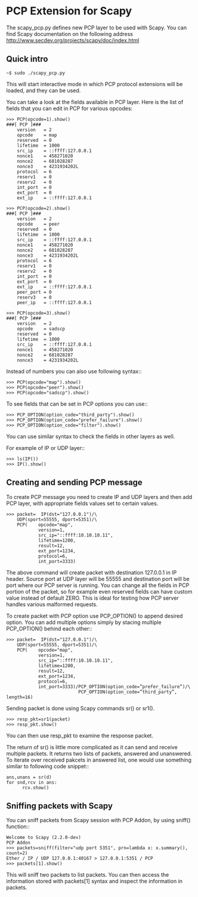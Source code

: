 PCP Extension for Scapy
=======================

The scapy_pcp.py defines new PCP layer to be used with Scapy.
You can find Scapy documentation on the following address
http://www.secdev.org/projects/scapy/doc/index.html

Quick intro
-----------

    ~$ sudo ./scapy_pcp.py

This will start interactive mode in which PCP protocol extensions will be
loaded, and they can be used.

You can take a look at the fields available in PCP layer. Here is the
list of fields that you can edit in PCP for various opcodes:

    >>> PCP(opcode=1).show()
    ###[ PCP ]###
        version   = 2
        opcode    = map
        reserved  = 0
        lifetime  = 1000
        src_ip    = ::ffff:127.0.0.1
        nonce1    = 458271020
        nonce2    = 681028287
        nonce3    = 4231934202L
        protocol  = 6
        reserv1   = 0
        reserv2   = 0
        int_port  = 0
        ext_port  = 0
        ext_ip    = ::ffff:127.0.0.1
        
    >>> PCP(opcode=2).show()    
    ###[ PCP ]###
        version   = 2
        opcode    = peer
        reserved  = 0
        lifetime  = 1000
        src_ip    = ::ffff:127.0.0.1
        nonce1    = 458271020
        nonce2    = 681028287
        nonce3    = 4231934202L
        protocol  = 6
        reserv1   = 0
        reserv2   = 0
        int_port  = 0
        ext_port  = 0
        ext_ip    = ::ffff:127.0.0.1
        peer_port = 0
        reserv3   = 0
        peer_ip   = ::ffff:127.0.0.1
        
    >>> PCP(opcode=3).show()
    ###[ PCP ]###
        version   = 2
        opcode    = sadscp
        reserved  = 0
        lifetime  = 1000
        src_ip    = ::ffff:127.0.0.1
        nonce1    = 458271020
        nonce2    = 681028287
        nonce3    = 4231934202L


Instead of numbers you can also use following syntax::

    >>> PCP(opcode="map").show()
    >>> PCP(opcode="peer").show()
    >>> PCP(opcode="sadscp").show()

To see fields that can be set in PCP options you can use::

    >>> PCP_OPTION(option_code="third_party").show()
    >>> PCP_OPTION(option_code="prefer_failure").show()
    >>> PCP_OPTION(option_code="filter").show()

You can use similar syntax to check the fields in other layers as well.

For example of IP or UDP layer::

    >>> ls(IP())
    >>> IP().show()

Creating and sending PCP message
--------------------------------

To create PCP message you need to create IP and UDP layers and then add
PCP layer, with appropriate fields values set to certain values.

    >>> packet=  IP(dst="127.0.0.1")/\
        UDP(sport=55555, dport=5351)/\
        PCP(    opcode="map",
                version=1,
                src_ip="::ffff:10.10.10.11",
                lifetime=1200,
                result=12,
                ext_port=1234,
                protocol=6,
                int_port=3333)

The above command will create packet with destination 127.0.0.1 in IP header.
Source port at UDP layer will be 55555 and destination port will be port where
our PCP server is running.
You can change all the fields in PCP portion of the packet, so for example even
reserved fields can have custom value instead of default ZERO. This is ideal
for testing how PCP server handles various malformed requests.

To create packet with PCP option use PCP_OPTION() to append desired option.
You can add multiple options simply by stacing multiple PCP_OPTION() behind
each other::

    >>> packet=  IP(dst="127.0.0.1")/\
        UDP(sport=55555, dport=5351)/\
        PCP(    opcode="map",
                version=1,
                src_ip="::ffff:10.10.10.11",
                lifetime=1200,
                result=12,
                ext_port=1234,
                protocol=6,
                int_port=3333)/PCP_OPTION(option_code=”prefer_failure”)/\
                               PCP_OPTION(option_code=”third_party”, length=16)



Sending packet is done using Scapy commands sr() or sr1().

    >>> resp_pkt=sr1(packet)
    >>> resp_pkt.show()

You can then use resp_pkt to examine the response packet.

The return of sr() is little more complicated as it can send and receive
multiple packets. It returns two lists of packets, answered and unanswered.
To iterate over received pakcets in answered list, one would use something
similar to following code snippet::

    ans,unans = sr(d)
    for snd,rcv in ans:
          rcv.show()


Sniffing packets with Scapy
---------------------------

You can sniff packets from Scapy session with PCP Addon, by using
sniff() function::

    Welcome to Scapy (2.2.0-dev)
    PCP Addon
    >>> packets=sniff(filter="udp port 5351", prn=lambda x: x.summary(), count=2)
    Ether / IP / UDP 127.0.0.1:40167 > 127.0.0.1:5351 / PCP
    >>> packets[1].show()

This will sniff two packets to list packets. You can then access the information
stored with packets[1] syntax and inspect the information in packets.


